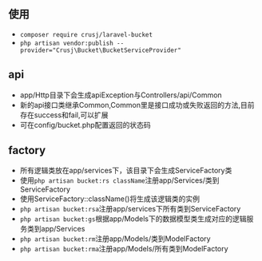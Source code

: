 
## 使用

* `composer require crusj/laravel-bucket`
* `php artisan vendor:publish --provider="Crusj\Bucket\BucketServiceProvider"`

## api

* app/Http目录下会生成apiException与Controllers/api/Common
* 新的api接口类继承Common,Common里是接口成功或失败返回的方法,目前存在success和fail,可以扩展
* 可在config/bucket.php配置返回的状态码

## factory

* 所有逻辑类放在app/services下，该目录下会生成ServiceFactory类
* 使用`php artisan bucket:rs className`注册app/Services/类到ServiceFactory
* 使用ServiceFactory::className()将生成该逻辑类的实例
* `php artisan bucket:rsa`注册app/services下所有类到ServiceFactory
* `php artisan bucket:gs`根据app/Models下的数据模型类生成对应的逻辑服务类到app/Services
* `php artisan bucket:rm`注册app/Models/类到ModelFactory
* `php artisan bucket:rma`注册app/Models/所有类到ModelFactory
